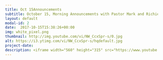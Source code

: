 ```yaml
---
title: Oct 15Announcements
subtitle: October 15, Morning Announcements with Pastor Mark and Richie Runnells.
layout: default
modal-id: 2 
date:  2017-10-15T15:38:26+00:00
img: white_pixel.png
thumbnail: http://img.youtube.com/vi/NW_CcxSpr-s/0.jpg
alt: https://i3.ytimg.com/vi/NW_CcxSpr-s/hqdefault.jpg
project-date: 
description: <iframe width="560" height="315" src="https://www.youtube.com/embed/NW_CcxSpr-s" frameborder="0" allowfullscreen></iframe> 
---
```

